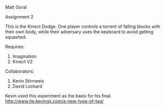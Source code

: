 Matt Goral

Assignment 2


This is the Kinect Dodge. One player controls a torrent of falling blocks with their own body, while their adversary uses the keyboard to avoid getting squashed.

Requires:
1. Imagination
2. Kinect V2

Collaborators:
1. Kevin Stirnweis
2. David Lockard

Kevin used this experiment as the basis for his final. http://www.itp.kevings.com/a-new-type-of-tag/
